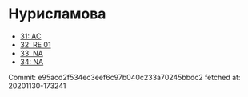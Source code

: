 # Нурисламова
- [31: AC](31.md)
- [32: RE 01](32.md)
- [33: NA](33.md)
- [34: NA](34.md)

Commit: e95acd2f534ec3eef6c97b040c233a70245bbdc2
 fetched at: 20201130-173241
